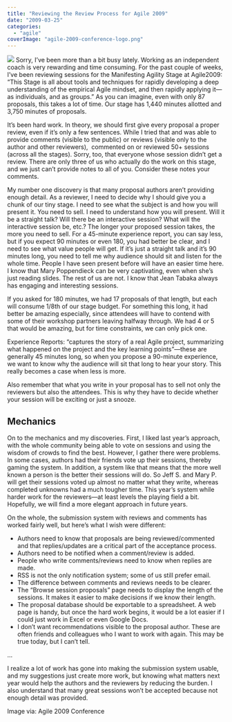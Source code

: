 ```yaml
---
title: "Reviewing the Review Process for Agile 2009"
date: "2009-03-25"
categories: 
  - "agile"
coverImage: "agile-2009-conference-logo.png"
---
```


![](src/content/blog/reviewing-the-review-process-for-agile-2009/images/agile-2009-conference-logo.png) Sorry, I’ve been more than a bit busy lately. Working as an independent coach is very rewarding and time consuming. For the past couple of weeks, I’ve been reviewing sessions for the Manifesting Agility Stage at Agile2009: “This Stage is all about tools and techniques for rapidly developing a deep understanding of the empirical Agile mindset, and then rapidly applying it—as individuals, and as groups.” As you can imagine, even with only 87 proposals, this takes a lot of time. Our stage has 1,440 minutes allotted and 3,750 minutes of proposals.

It’s been hard work. In theory, we should first give every proposal a proper review, even if it’s only a few sentences. While I tried that and was able to provide comments (visible to the public) or reviews (visible only to the author and other reviewers),  commented on or reviewed 50+ sessions (across all the stages). Sorry, too, that everyone whose session didn’t get a review. There are only three of us who actually do the work on this stage, and we just can’t provide notes to all of you. Consider these notes your comments.

My number one discovery is that many proposal authors aren’t providing enough detail. As a reviewer, I need to decide why I should give you a chunk of our tiny stage. I need to see what the subject is and how you will present it. You need to sell. I need to understand how you will present. Will it be a straight talk? Will there be an interactive session? What will the interactive session be, etc.? The longer your proposed session takes, the more you need to sell. For a 45-minute experience report, you can say less, but if you expect 90 minutes or even 180, you had better be clear, and I need to see what value people will get. If it’s just a straight talk and it’s 90 minutes long, you need to tell me why audience should sit and listen for the whole time. People I have seen present before will have an easier time here. I know that Mary Poppendieck can be very captivating, even when she’s just reading slides. The rest of us are not. I know that Jean Tabaka always has engaging and interesting sessions.

If you asked for 180 minutes, we had 17 proposals of that length, but each will consume 1/8th of our stage budget. For something this long, it had better be amazing especially, since attendees will have to contend with some of their workshop partners leaving halfway through. We had 4 or 5 that would be amazing, but for time constraints, we can only pick one.

Experience Reports: “captures the story of a real Agile project, summarizing what happened on the project and the key learning points”—these are generally 45 minutes long, so when you propose a 90-minute experience, we want to know why the audience will sit that long to hear your story. This really becomes a case when less is more.

Also remember that what you write in your proposal has to sell not only the reviewers but also the attendees. This is why they have to decide whether your session will be exciting or just a snooze.

## Mechanics

On to the mechanics and my discoveries. First, I liked last year’s approach, with the whole community being able to vote on sessions and using the wisdom of crowds to find the best. However, I gather there were problems. In some cases, authors had their friends vote up their sessions, thereby gaming the system. In addition, a system like that means that the more well known a person is the better their sessions will do. So Jeff S. and Mary P. will get their sessions voted up almost no matter what they write, whereas completed unknowns had a much tougher time. This year’s system while harder work for the reviewers—at least levels the playing field a bit. Hopefully, we will find a more elegant approach in future years.

On the whole, the submission system with reviews and comments has worked fairly well, but here’s what I wish were different:

- Authors need to know that proposals are being reviewed/commented and that replies/updates are a critical part of the acceptance process.
- Authors need to be notified when a comment/review is added.
- People who write comments/reviews need to know when replies are made.
- RSS is not the only notification system; some of us still prefer email.
- The difference between comments and reviews needs to be clearer.
- The “Browse session proposals” page needs to display the length of the sessions. It makes it easier to make decisions if we know their length.
- The proposal database should be exportable to a spreadsheet. A web page is handy, but once the hard work begins, it would be a lot easier if I could just work in Excel or even Google Docs.
- I don’t want recommendations visible to the proposal author. These are often friends and colleagues who I want to work with again. This may be true today, but I can’t tell.

…

I realize a lot of work has gone into making the submission system usable, and my suggestions just create more work, but knowing what matters next year would help the authors and the reviewers by reducing the burden. I also understand that many great sessions won’t be accepted because not enough detail was provided.

Image via: Agile 2009 Conference
